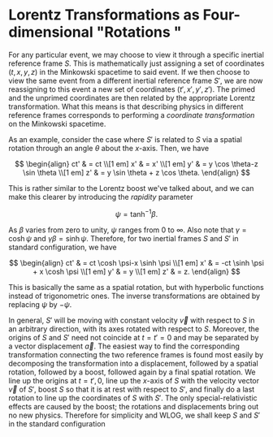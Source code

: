 # Lorentz Transformations as Four-dimensional "Rotations "

For any particular event, we may choose to view it through a specific inertial reference frame $S$. This is mathematically just assigning a set of coordinates $(t, x, y, z)$ in the Minkowski spacetime to said event. If we then choose to view the same event from a different inertial reference frame $S'$, we are now reassigning to this event a new set of coordinates $(t', x', y', z')$. The primed and the unprimed coordinates are then related by the appropriate Lorentz transformation. What this means is that describing physics in different reference frames corresponds to performing a *coordinate transformation* on the Minkowski spacetime.

As an example, consider the case where $S'$ is related to $S$ via a spatial rotation through an angle $\theta$ about the $x$-axis. Then, we have

$$
\begin{align}
ct' & = ct \\[1 em]
x' & = x' \\[1 em]
y' & = y \cos \theta-z \sin \theta  \\[1 em]
z' & = y \sin \theta + z \cos \theta.
\end{align}
$$

This is rather similar to the Lorentz boost we've talked about, and we can make this clearer by introducing the *rapidity* parameter

$$
\psi = \tanh^{-1}\beta.
$$

As $\beta$ varies from zero to unity, $\psi$ ranges from $0$ to $\infty$. Also note that $\gamma = \cosh \psi$ and $\gamma \beta = \sinh \psi$. Therefore, for two inertial frames $S$ and $S'$ in standard configuration, we have

$$
\begin{align}
ct' & = ct \cosh \psi-x \sinh \psi \\[1 em]
x' & = -ct \sinh \psi + x \cosh \psi \\[1 em]
y' & = y \\[1 em]
z' & = z.
\end{align}
$$

This is basically the same as a spatial rotation, but with hyperbolic functions instead of trigonometric ones. The inverse transformations are obtained by replacing $\psi$ by $-\psi$.

In general, $S'$ will be moving with constant velocity $\vec{v}$ with respect to $S$ in an arbitrary direction, with its axes rotated with respect to $S$. Moreover, the origins of $S$ and $S'$ need not coincide at $t = t' = 0$ and may be separated by a vector displacement $\vec{a}$. The easiest way to find the corresponding transformation connecting the two reference frames is found most easily by decomposing the transformation into a displacement, followed by a spatial rotation, followed by a boost, followed again by a final spatial rotation. We line up the origins at $t = t', 0$, line up the $x$-axis of $S$ with the velocity vector $\vec{v}$ of $S'$, boost $S$ so that it is at rest with respect to $S'$, and finally do a last rotation to line up the coordinates of $S$ with $S'$. The only special-relativistic effects are caused by the boost; the rotations and displacements bring out no new physics. Therefore for simplicity and WLOG, we shall keep $S$ and $S'$ in the standard configuration